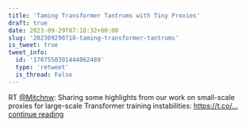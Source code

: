 ```yaml
---
title: 'Taming Transformer Tantrums with Tiny Proxies'
draft: true
date: 2023-09-29T07:18:32+00:00
slug: '202309290718-taming-transformer-tantrums'
is_tweet: true
tweet_info:
  id: '1707550391444062489'
  type: 'retweet'
  is_thread: False
---
```




RT [@Mitchnw](https://x.com/Mitchnw): Sharing some highlights from our work on small-scale proxies for large-scale Transformer training instabilities: https://t.co/… [continue reading](https://x.com/sytelus/status/1707550391444062489)
